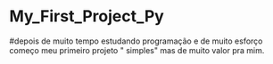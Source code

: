 # My_First_Project_Py
#depois de muito tempo estudando programação e de muito esforço começo meu primeiro projeto " simples" mas de muito valor pra mim.
